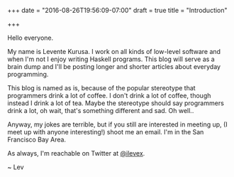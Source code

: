 +++
date = "2016-08-26T19:56:09-07:00"
draft = true
title = "Introduction"

+++

Hello everyone.

My name is Levente Kurusa. I work on all kinds of low-level software and when
I'm not I enjoy writing Haskell programs. This blog will serve as a brain dump
and I'll be posting longer and shorter articles about everyday programming.
<!--more-->

This blog is named as is, because of the popular stereotype that programmers drink
a lot of coffee. I don't drink a lot of coffee, though instead I drink a lot of tea.
Maybe the stereotype should say programmers drink a lot, oh wait, that's something different
and sad. Oh well..

Anyway, my jokes are terrible, but if you still are interested in meeting up,
(I meet up with anyone interesting!) shoot me an email. I'm in the San Francisco Bay Area.

As always, I'm reachable on Twitter at
<a href="http://twitter.com/iLevex">@ilevex</a>.

~ Lev

